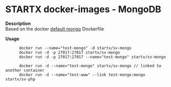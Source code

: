 STARTX docker-images - MongoDB
==============================

**Description**  
Based on the docker [default mongo](https://registry.hub.docker.com/_/mongo/) Dockerfile

**Usage**  

          docker run --name="test-mongo" -d startx/sv-mongo
          docker run -d -p 27017:27017 startx/sv-mongo
          docker run -d -p 27017:27017 --name="test-mongo" startx/sv-mongo

          docker run -d --name="test-mongo" startx/sv-mongo // linked to another container
          docker run -d --name="test-www" --link test-mongo:mongo startx/sv-php

